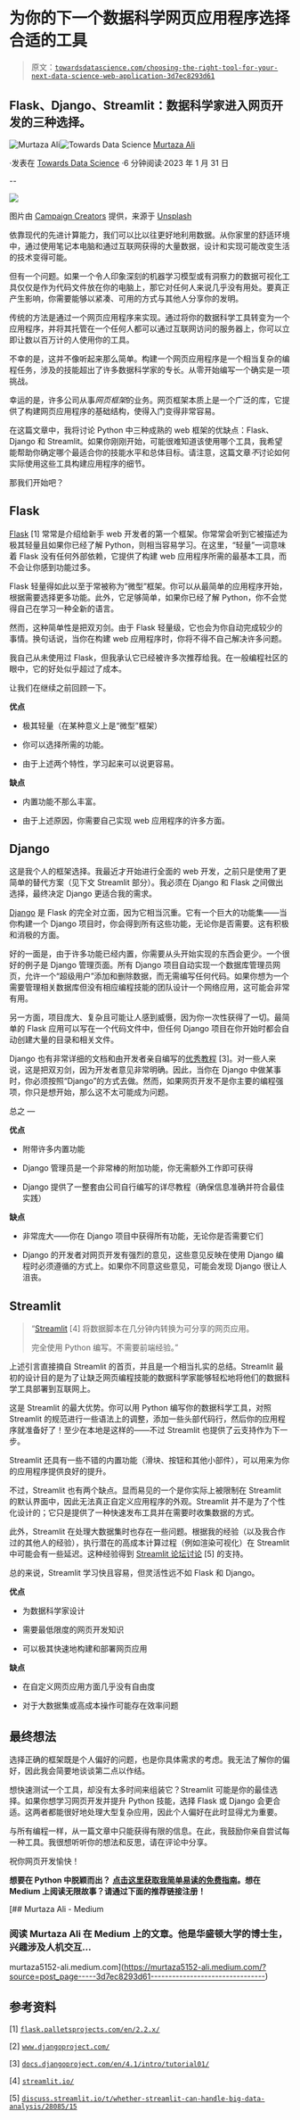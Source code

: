 # 为你的下一个数据科学网页应用程序选择合适的工具

> 原文：[`towardsdatascience.com/choosing-the-right-tool-for-your-next-data-science-web-application-3d7ec8293d61`](https://towardsdatascience.com/choosing-the-right-tool-for-your-next-data-science-web-application-3d7ec8293d61)

## Flask、Django、Streamlit：数据科学家进入网页开发的三种选择。

[](https://murtaza5152-ali.medium.com/?source=post_page-----3d7ec8293d61--------------------------------)![Murtaza Ali](https://murtaza5152-ali.medium.com/?source=post_page-----3d7ec8293d61--------------------------------)[](https://towardsdatascience.com/?source=post_page-----3d7ec8293d61--------------------------------)![Towards Data Science](https://towardsdatascience.com/?source=post_page-----3d7ec8293d61--------------------------------) [Murtaza Ali](https://murtaza5152-ali.medium.com/?source=post_page-----3d7ec8293d61--------------------------------)

·发表在 [Towards Data Science](https://towardsdatascience.com/?source=post_page-----3d7ec8293d61--------------------------------) ·6 分钟阅读·2023 年 1 月 31 日

--

![](img/3ab692f53196eb96db92fbd079ea7b14.png)

图片由 [Campaign Creators](https://unsplash.com/@campaign_creators?utm_source=medium&utm_medium=referral) 提供，来源于 [Unsplash](https://unsplash.com/?utm_source=medium&utm_medium=referral)

依靠现代的先进计算能力，我们可以比以往更好地利用数据。从你家里的舒适环境中，通过使用笔记本电脑和通过互联网获得的大量数据，设计和实现可能改变生活的技术变得可能。

但有一个问题。如果一个令人印象深刻的机器学习模型或有洞察力的数据可视化工具仅仅是作为代码文件放在你的电脑上，那它对任何人来说几乎没有用处。要真正产生影响，你需要能够以紧凑、可用的方式与其他人分享你的发明。

传统的方法是通过一个网页应用程序来实现。通过将你的数据科学工具转变为一个应用程序，并将其托管在一个任何人都可以通过互联网访问的服务器上，你可以立即让数以百万计的人使用你的工具。

不幸的是，这并不像听起来那么简单。构建一个网页应用程序是一个相当复杂的编程任务，涉及的技能超出了许多数据科学家的专长。从零开始编写一个确实是一项挑战。

幸运的是，许多公司从事*网页框架*的业务。网页框架本质上是一个广泛的库，它提供了构建网页应用程序的基础结构，使得入门变得非常容易。

在这篇文章中，我将讨论 Python 中三种成熟的 web 框架的优缺点：Flask、Django 和 Streamlit。如果你刚刚开始，可能很难知道该使用哪个工具，我希望能帮助你确定哪个最适合你的技能水平和总体目标。请注意，这篇文章*不*讨论如何实际使用这些工具构建应用程序的细节。

那我们开始吧？ 

## Flask

[Flask](https://flask.palletsprojects.com/en/2.2.x/) [1] 常常是介绍给新手 web 开发者的第一个框架。你常常会听到它被描述为极其轻量且如果你已经了解 Python，则相当容易学习。在这里，“轻量”一词意味着 Flask 没有任何外部依赖，它提供了构建 web 应用程序所需的最基本工具，而不会让你感到功能过多。

Flask 轻量得如此以至于常被称为“微型”框架。你可以从最简单的应用程序开始，根据需要选择更多功能。此外，它足够简单，如果你已经了解 Python，你不会觉得自己在学习一种全新的语言。

然而，这种简单性是把双刃剑。由于 Flask 轻量级，它也会为你自动完成较少的事情。换句话说，当你在构建 web 应用程序时，你将不得不自己解决许多问题。

我自己从未使用过 Flask，但我承认它已经被许多次推荐给我。在一般编程社区的眼中，它的好处似乎超过了成本。

让我们在继续之前回顾一下。

**优点**

+   极其轻量（在某种意义上是“微型”框架）

+   你可以选择所需的功能。

+   由于上述两个特性，学习起来可以说更容易。

**缺点**

+   内置功能不那么丰富。

+   由于上述原因，你需要自己实现 web 应用程序的许多方面。

## Django

这是我个人的框架选择。我最近才开始进行全面的 web 开发，之前只是使用了更简单的替代方案（见下文 Streamlit 部分）。我必须在 Django 和 Flask 之间做出选择，最终决定 Django 更适合我的需求。

[Django](https://www.djangoproject.com/) 是 Flask 的完全对立面，因为它相当沉重。它有一个巨大的功能集——当你构建一个 Django 项目时，你会得到所有这些功能，无论你是否需要。这有积极和消极的方面。

好的一面是，由于许多功能已经内置，你需要从头开始实现的东西会更少。一个很好的例子是 Django 管理页面。所有 Django 项目自动实现一个数据库管理员网页，允许一个“超级用户”添加和删除数据，而无需编写任何代码。如果你想为一个需要管理相关数据库但没有相应编程技能的团队设计一个网络应用，这可能会非常有用。

另一方面，项目庞大、复杂且可能让人感到威慑，因为你一次性获得了一切。最简单的 Flask 应用可以写在一个代码文件中，但任何 Django 项目在你开始时都会自动创建大量的目录和相关文件。

Django 也有非常详细的文档和由开发者亲自编写的[优秀教程](https://docs.djangoproject.com/en/4.1/intro/tutorial01/) [3]。对一些人来说，这是把双刃剑，因为开发者意见非常明确。因此，当你在 Django 中做某事时，你必须按照“Django”的方式去做。然而，如果网页开发不是你主要的编程强项，你只是想开始，那么这不太可能成为问题。

总之 —

**优点**

+   附带许多内置功能

+   Django 管理员是一个非常棒的附加功能，你无需额外工作即可获得

+   Django 提供了一整套由公司自行编写的详尽教程（确保信息准确并符合最佳实践）

**缺点**

+   非常庞大——你在 Django 项目中获得所有功能，无论你是否需要它们

+   Django 的开发者对网页开发有强烈的意见，这些意见反映在使用 Django 编程时必须遵循的方式上。如果你不同意这些意见，可能会发现 Django 很让人沮丧。

## Streamlit

> “[Streamlit](https://streamlit.io/) [4] 将数据脚本在几分钟内转换为可分享的网页应用。
> 
> 完全使用 Python 编写。不需要前端经验。”

上述引言直接摘自 Streamlit 的首页，并且是一个相当扎实的总结。Streamlit 最初的设计目的是为了让缺乏网页编程技能的数据科学家能够轻松地将他们的数据科学工具部署到互联网上。

这是 Streamlit 的最大优势。你可以用 Python 编写你的数据科学工具，对照 Streamlit 的规范进行一些语法上的调整，添加一些头部代码行，然后你的应用程序就准备好了！至少在本地是这样的——不过 Streamlit 也提供了云支持作为下一步。

Streamlit 还具有一些不错的内置功能（滑块、按钮和其他小部件），可以用来为你的应用程序提供良好的提升。

不过，Streamlit 也有两个缺点。显而易见的一个是你实际上被限制在 Streamlit 的默认界面中，因此无法真正自定义应用程序的外观。Streamlit 并不是为了个性化设计的；它只是提供了一种快速发布工具并在需要时收集数据的方式。

此外，Streamlit 在处理大数据集时也存在一些问题。根据我的经验（以及我合作过的其他人的经验），执行潜在的高成本计算过程（例如渲染可视化）在 Streamlit 中可能会有一些延迟。这种经验得到 [Streamlit 论坛讨论](https://discuss.streamlit.io/t/whether-streamlit-can-handle-big-data-analysis/28085/15) [5] 的支持。

总的来说，Streamlit 学习快且容易，但灵活性远不如 Flask 和 Django。

**优点**

+   为数据科学家设计

+   需要最低限度的网页开发知识

+   可以极其快速地构建和部署网页应用

**缺点**

+   在自定义网页应用方面几乎没有自由度

+   对于大数据集或高成本操作可能存在效率问题

## 最终想法

选择正确的框架既是个人偏好的问题，也是你具体需求的考虑。我无法了解你的偏好，因此我会简要地谈谈第二点以作结。

想快速测试一个工具，却没有太多时间来组装它？Streamlit 可能是你的最佳选择。如果你想学习网页开发并提升 Python 技能，选择 Flask 或 Django 会更合适。这两者都能很好地处理大型复杂应用，因此个人偏好在此时显得尤为重要。

与所有编程一样，从一篇文章中只能获得有限的信息。在此，我鼓励你亲自尝试每一种工具。我很想听听你的想法和反思，请在评论中分享。

祝你网页开发愉快！

**想要在 Python 中脱颖而出？** [**点击这里获取我简单易读的免费指南**](https://witty-speaker-6901.ck.page/0977670a91)**。想在 Medium 上阅读无限故事？请通过下面的推荐链接注册！**

[](https://murtaza5152-ali.medium.com/?source=post_page-----3d7ec8293d61--------------------------------) [## Murtaza Ali - Medium

### 阅读 Murtaza Ali 在 Medium 上的文章。他是华盛顿大学的博士生，兴趣涉及人机交互…

murtaza5152-ali.medium.com](https://murtaza5152-ali.medium.com/?source=post_page-----3d7ec8293d61--------------------------------)

## 参考资料

[1] [`flask.palletsprojects.com/en/2.2.x/`](https://flask.palletsprojects.com/en/2.2.x/)

[2] [`www.djangoproject.com/`](https://www.djangoproject.com/)

[3] [`docs.djangoproject.com/en/4.1/intro/tutorial01/`](https://docs.djangoproject.com/en/4.1/intro/tutorial01/)

[4] [`streamlit.io/`](https://streamlit.io/)

[5] [`discuss.streamlit.io/t/whether-streamlit-can-handle-big-data-analysis/28085/15`](https://discuss.streamlit.io/t/whether-streamlit-can-handle-big-data-analysis/28085/15)
